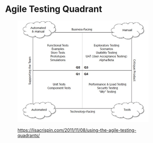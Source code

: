 # Agile Testing Quadrant

<figure><img src="../../.gitbook/assets/image (2) (1).png" alt=""><figcaption><p><a href="https://lisacrispin.com/2011/11/08/using-the-agile-testing-quadrants/">https://lisacrispin.com/2011/11/08/using-the-agile-testing-quadrants/</a></p></figcaption></figure>

